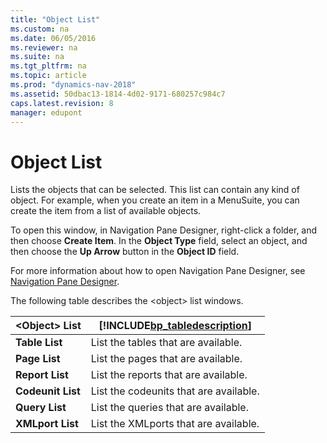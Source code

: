 ```yaml
---
title: "Object List"
ms.custom: na
ms.date: 06/05/2016
ms.reviewer: na
ms.suite: na
ms.tgt_pltfrm: na
ms.topic: article
ms.prod: "dynamics-nav-2018"
ms.assetid: 50dbac13-1814-4d02-9171-680257c984c7
caps.latest.revision: 8
manager: edupont
---
```

# Object List
Lists the objects that can be selected. This list can contain any kind of object. For example, when you create an item in a MenuSuite, you can create the item from a list of available objects.  

 To open this window, in Navigation Pane Designer, right-click a folder, and then choose **Create Item**. In the **Object Type** field, select an object, and then choose the **Up Arrow** button in the **Object ID** field.  

 For more information about how to open Navigation Pane Designer, see [Navigation Pane Designer](-$-S_2401-Navigation-Pane-Designer-$-.md).  

 The following table describes the \<object> list windows.  

|\<Object> List|[!INCLUDE[bp_tabledescription](../includes/bp_tabledescription_md.md)]|  
|---------------------|---------------------------------------|  
|**Table List**|List the tables that are available.|  
|**Page List**|List the pages that are available.|  
|**Report List**|List the reports that are available.|  
|**Codeunit List**|List the codeunits that are available.|  
|**Query List**|List the queries that are available.|  
|**XMLport List**|List the XMLports that are available.|  
  
